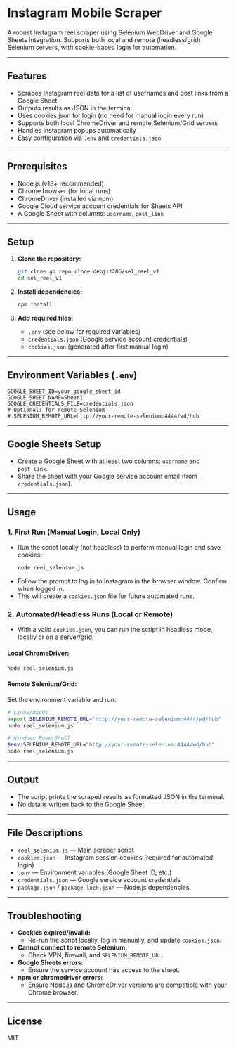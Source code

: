 # Instagram Mobile Scraper

A robust Instagram reel scraper using Selenium WebDriver and Google Sheets integration. Supports both local and remote (headless/grid) Selenium servers, with cookie-based login for automation.

---

## Features
- Scrapes Instagram reel data for a list of usernames and post links from a Google Sheet
- Outputs results as JSON in the terminal
- Uses cookies.json for login (no need for manual login every run)
- Supports both local ChromeDriver and remote Selenium/Grid servers
- Handles Instagram popups automatically
- Easy configuration via `.env` and `credentials.json`

---

## Prerequisites
- Node.js (v18+ recommended)
- Chrome browser (for local runs)
- ChromeDriver (installed via npm)
- Google Cloud service account credentials for Sheets API
- A Google Sheet with columns: `username`, `post_link`

---

## Setup

1. **Clone the repository:**
   ```sh
   git clone gh repo clone debjit206/sel_reel_v1
   cd sel_reel_v1
   ```

2. **Install dependencies:**
   ```sh
   npm install
   ```

3. **Add required files:**
   - `.env` (see below for required variables)
   - `credentials.json` (Google service account credentials)
   - `cookies.json` (generated after first manual login)

---

## Environment Variables (`.env`)

```
GOOGLE_SHEET_ID=your_google_sheet_id
GOOGLE_SHEET_NAME=Sheet1
GOOGLE_CREDENTIALS_FILE=credentials.json
# Optional: for remote Selenium
# SELENIUM_REMOTE_URL=http://your-remote-selenium:4444/wd/hub
```

---

## Google Sheets Setup
- Create a Google Sheet with at least two columns: `username` and `post_link`.
- Share the sheet with your Google service account email (from `credentials.json`).

---

## Usage

### 1. **First Run (Manual Login, Local Only)**
- Run the script locally (not headless) to perform manual login and save cookies:
  ```sh
  node reel_selenium.js
  ```
- Follow the prompt to log in to Instagram in the browser window. Confirm when logged in.
- This will create a `cookies.json` file for future automated runs.

### 2. **Automated/Headless Runs (Local or Remote)**
- With a valid `cookies.json`, you can run the script in headless mode, locally or on a server/grid.

#### **Local ChromeDriver:**
```sh
node reel_selenium.js
```

#### **Remote Selenium/Grid:**
Set the environment variable and run:
```sh
# Linux/macOS
export SELENIUM_REMOTE_URL="http://your-remote-selenium:4444/wd/hub"
node reel_selenium.js

# Windows PowerShell
$env:SELENIUM_REMOTE_URL="http://your-remote-selenium:4444/wd/hub"
node reel_selenium.js
```

---

## Output
- The script prints the scraped results as formatted JSON in the terminal.
- No data is written back to the Google Sheet.

---

## File Descriptions
- `reel_selenium.js` — Main scraper script
- `cookies.json` — Instagram session cookies (required for automated login)
- `.env` — Environment variables (Google Sheet ID, etc.)
- `credentials.json` — Google service account credentials
- `package.json` / `package-lock.json` — Node.js dependencies

---

## Troubleshooting
- **Cookies expired/invalid:**
  - Re-run the script locally, log in manually, and update `cookies.json`.
- **Cannot connect to remote Selenium:**
  - Check VPN, firewall, and `SELENIUM_REMOTE_URL`.
- **Google Sheets errors:**
  - Ensure the service account has access to the sheet.
- **npm or chromedriver errors:**
  - Ensure Node.js and ChromeDriver versions are compatible with your Chrome browser.

---

## License
MIT 
